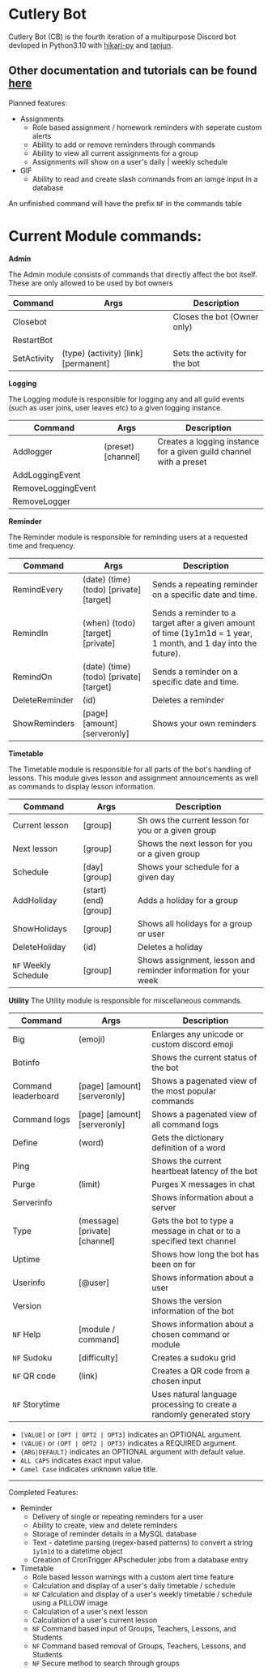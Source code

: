 # Cutlery Bot
Cutlery Bot (CB) is the fourth iteration of a multipurpose Discord bot devloped in Python3.10 with [hikari-py](https://github.com/hikari-py/hikari) and [tanjun](https://github.com/FasterSpeeding/Tanjun).

Other documentation and tutorials can be found [here](https://www.bspoones.com/)
--------

Planned features:

 - Assignments
    - Role based assignment / homework reminders with seperate custom alerts
    - Ability to add or remove reminders through commands
    - Ability to view all current assignments for a group
    - Assignments will show on a user's daily | weekly schedule
 - GIF
    - Ability to read and create slash commands from an iamge input in a database

An unfinished command will have the prefix `NF` in the commands table

# Current Module commands:

**Admin**

The Admin module consists of commands that directly affect the bot itself. These are only allowed to be used by bot owners

| Command | Args | Description |
|---------|------|-------------|
| Closebot| | Closes the bot (Owner only) |
| RestartBot | | | Restarts the bot (Owner only) |
| SetActivity | (type) (activity) [link] [permanent] | Sets the activity for the bot |

**Logging**

The Logging module is responsible for logging any and all guild events (such as user joins, user leaves etc) to a given logging instance.

| Command | Args | Description |
|---------|------|-------------|
| Addlogger | (preset) [channel] | Creates a logging instance for a given guild channel with a preset | 
| AddLoggingEvent |  | |
| RemoveLoggingEvent | | |
| RemoveLogger | | |

**Reminder**

The Reminder module is responsible for reminding users at a requested time and frequency.

| Command | Args | Description |
|---------|------|-------------|
| RemindEvery |  (date) (time) (todo) [private] [target] | Sends a repeating reminder on a specific date and time. |
| RemindIn | (when) (todo) [target] [private] | Sends a reminder to a target after a given amount of time (1y1m1d = 1 year, 1 month, and 1 day into the future). |
| RemindOn | (date) (time) (todo) [private] [target] | Sends a reminder on a specific date and time. |
| DeleteReminder | (id) | Deletes a reminder |
| ShowReminders| [page] [amount] [serveronly] | Shows your own reminders |

**Timetable**

The Timetable module is responsible for all parts of the bot's handling of lessons. This module gives lesson and assignment announcements as well as commands to display lesson information.

| Command | Args | Description |
|---------|------|-------------|
| Current lesson | [group] | Sh  ows the current lesson for you or a given group |
| Next lesson | [group] | Shows the next lesson for you or a given group|
| Schedule | [day] [group] | Shows your schedule for a given day |
| AddHoliday | (start) (end) [group] | Adds a holiday for a group |
| ShowHolidays | [group] | Shows all holidays for a group or user |
| DeleteHoliday | (id) | Deletes a holiday |
| `NF` Weekly Schedule| [group]| Shows assignment, lesson and reminder information for your week |

**Utility**
The Utility module is responsible for miscellaneous commands.

| Command | Args | Description |
|---------|------|-------------|
| Big | (emoji) | Enlarges any unicode or custom discord emoji |
| Botinfo | | Shows the current status of the bot |
| Command leaderboard | [page] [amount] [serveronly] | Shows a pagenated view of the most popular commands |
| Command logs | [page] [amount] [serveronly] | Shows a pagenated view of all command logs |
| Define | (word) | Gets the dictionary definition of a word |
| Ping | | Shows the current heartbeat latency of the bot |
| Purge | (limit) | Purges X messages in chat |
| Serverinfo | | Shows information about a server |
| Type | (message) [private] [channel] | Gets the bot to type a message in chat or to a specified text channel |
| Uptime | | Shows how long the bot has been on for |
| Userinfo | [@user] | Shows information about a user |
| Version | | Shows the version information of the bot |
| `NF` Help | [module / command] | Shows information about a chosen command or module |
| `NF` Sudoku | [difficulty] | Creates a sudoku grid |
| `NF` QR code | (link) | Creates a QR code from a chosen input |
| `NF` Storytime | | Uses natural language processing to create a randomly generated story |

- `[VALUE]` or `[OPT | OPT2 | OPT3]` indicates an OPTIONAL argument.
- `(VALUE)` or `(OPT | OPT2 | OPT3)` indicates a REQUIRED argument.
- `{ARG|DEFAULT}` indicates an OPTIONAL argument with default value.
- `ALL CAPS` indicates exact input value.
- `Camel Case` indicates unknown value title.

--------

Completed Features:

 - Reminder
    - Delivery of single or repeating reminders for a user
    - Ability to create, view and delete reminders
    - Storage of reminder details in a MySQL database
    - Text - datetime parsing (regex-based patterns) to convert a string `1y1m1d` to a datetime object
    - Creation of CronTrigger APscheduler jobs from a database entry
 - Timetable
    - Role based lesson warnings with a custom alert time feature
    - Calculation and display of a user's daily timetable / schedule
    - `NF` Calculation and display of a user's weekly timetable / schedule using a PILLOW image
    - Calculation of a user's next lesson
    - Calculation of a user's current lesson
    - `NF` Command based input of Groups, Teachers, Lessons, and Students
    - `NF` Command based removal of Groups, Teachers, Lessons, and Students
    - `NF` Secure method to search through groups